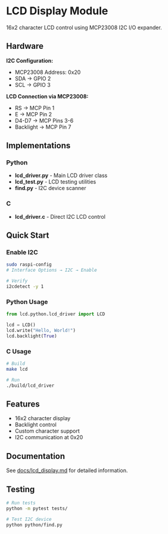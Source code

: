 # LCD Display Module

16x2 character LCD control using MCP23008 I2C I/O expander.

## Hardware

**I2C Configuration:**
- MCP23008 Address: 0x20
- SDA → GPIO 2
- SCL → GPIO 3

**LCD Connection via MCP23008:**
- RS → MCP Pin 1
- E → MCP Pin 2
- D4-D7 → MCP Pins 3-6
- Backlight → MCP Pin 7

## Implementations

### Python

- **lcd_driver.py** - Main LCD driver class
- **lcd_test.py** - LCD testing utilities
- **find.py** - I2C device scanner

### C

- **lcd_driver.c** - Direct I2C LCD control

## Quick Start

### Enable I2C

```bash
sudo raspi-config
# Interface Options → I2C → Enable

# Verify
i2cdetect -y 1
```

### Python Usage

```python
from lcd.python.lcd_driver import LCD

lcd = LCD()
lcd.write("Hello, World!")
lcd.backlight(True)
```

### C Usage

```bash
# Build
make lcd

# Run
./build/lcd_driver
```

## Features

- 16x2 character display
- Backlight control
- Custom character support
- I2C communication at 0x20

## Documentation

See [docs/lcd_display.md](../docs/lcd_display.md) for detailed information.

## Testing

```bash
# Run tests
python -m pytest tests/

# Test I2C device
python python/find.py
```
